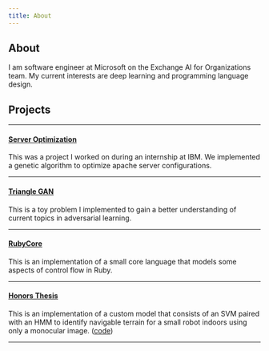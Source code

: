 ```yaml
---
title: About
---
```


## About

I am software engineer at Microsoft on the Exchange AI for Organizations team. My current interests are deep learning and programming language design. 

## Projects

***

#### [Server Optimization](https://www.google.com/patents/US9734036)

This was a project I worked on during an internship at IBM. We implemented a genetic algorithm to optimize apache server configurations.

***

#### [Triangle GAN](https://github.com/mlazos/triangle-gan-tf)

This is a toy problem I implemented to gain a better understanding of current topics in adversarial learning.

***

#### [RubyCore](https://github.com/mlazos/RubyCore)

This is an implementation of a small core language that models some aspects of control flow in Ruby.

***

#### [Honors Thesis](/resources/Automatic_Pixel_Classification_for_Indoor_Navigation.pdf)

This is an implementation of a custom model that consists of an SVM paired with an HMM to identify navigable terrain for a small robot indoors using only a monocular image. ([code](https://github.com/mlazos/HonorsThesis))

***

